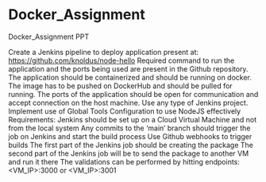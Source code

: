 # Docker_Assignment

Docker_Assignment PPT


Create a Jenkins pipeline to deploy application present at: https://github.com/knoldus/node-hello
Required command to run the application and the ports being used are present in the Github repository.
The application should be containerized and should be running on docker.
The image has to be pushed on DockerHub and should be pulled for running.
The ports of the application should be open for communication and accept connection on the host machine.
Use any type of Jenkins project.
Implement use of Global Tools Configuration to use NodeJS effectively
Requirements:
Jenkins should be set up on a Cloud Virtual Machine and not from the local system
Any commits to the ‘main’ branch should trigger the job on Jenkins and start the build process
Use Github webhooks to trigger builds
The first part of the Jenkins job should be creating the package
The second part of the Jenkins job will be to send the package to another VM and run it there
The validations can be performed by hitting endpoints: <VM_IP>:3000 or <VM_IP>:3001

